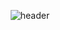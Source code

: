 <div align="center">
  
![header](https://capsule-render.vercel.app/api?type=soft&color=DFD0C9&text=HelloWorld!&fontColor=ffffff)
</div>

<!--
- 🔭 I’m currently working on ...
- 🌱 I’m currently learning ...
- 👯 I’m looking to collaborate on ...
- 🤔 I’m looking for help with ...
- 💬 Ask me about ...
- 📫 How to reach me: ...
- 😄 Pronouns: ...
- ⚡ Fun fact: ...
-->
